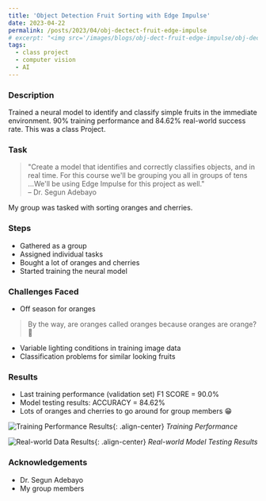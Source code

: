 ```yaml
---
title: 'Object Detection Fruit Sorting with Edge Impulse'
date: 2023-04-22  
permalink: /posts/2023/04/obj-dectect-fruit-edge-impulse
# excerpt: "<img src='/images/blogs/obj-dect-fruit-edge-impulse/obj-dect-fruit-edge-impulse-real-world.jpeg'>"
tags:
  - class project
  - computer vision
  - AI
---
```


### Description
Trained a neural model to identify and classify simple fruits in the immediate environment. 90% training performance and 84.62% real-world success rate. This was a class Project.

### Task
> "Create a model that identifies and correctly classifies objects, and in real time. For this course we'll be grouping you all in groups of tens <br/>...We'll be using Edge Impulse for this project as well."<br/> &#8211; Dr. Segun Adebayo

My group was tasked with sorting oranges and cherries.

### Steps
* Gathered as a group
* Assigned individual tasks
* Bought a lot of oranges and cherries
* Started training the neural model


### Challenges Faced
* Off season for oranges
>By the way, are oranges called oranges because oranges are orange?👀
* Variable lighting conditions in training image data
* Classification problems for similar looking fruits

### Results
* Last training performance (validation set) F1 SCORE = 90.0%
* Model testing results: ACCURACY = 84.62%
* Lots of oranges and cherries to go around for group members 😁

![Training Performance Results](https://pappy-joe.github.io/engineering/images/blogs/obj-dect-fruit-edge-impulse/obj-dect-fruit-edge-impulse-testing.jpeg){: .align-center}
<i>Training Performance</i>

![Real-world Data Results](https://pappy-joe.github.io/engineering/images/blogs/obj-dect-fruit-edge-impulse/obj-dect-fruit-edge-impulse-real-world.jpeg){: .align-center}
<i>Real-world Model Testing Results</i>

### Acknowledgements
* Dr. Segun Adebayo
* My group members